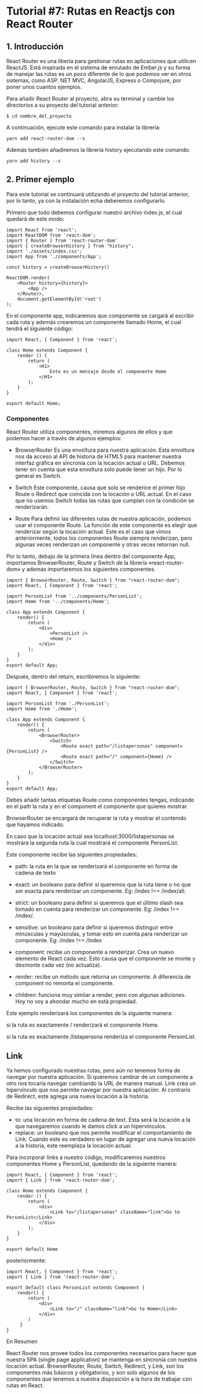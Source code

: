 # Tutorial #7: Rutas en Reactjs con React Router

## 1. Introducción

React Router es una libería para gestionar rutas en aplicaciones que utilicen ReactJS. Está inspirada en el sistema de enrutado de Ember.js y su forma de manejar las rutas es un poco diferente de lo que podemos ver en otros sistemas, como ASP. NET MVC, AngularJS, Express o Compojure, por poner unos cuantos ejemplos.

Para añadir React Router al proyecto, abra su terminal y cambie los directorios a su proyecto del tutorial anterior:

    $ cd nombre_del_proyecto
    
A continuación, ejecute este comando para instalar la librería:

    yarn add react-router-dom --s

Además también añadiremos la librería history ejecutando este comando:

    yarn add history --s
    
    
## 2. Primer ejemplo

Para este tutorial se continuará utilizando el proyecto del tutorial anterior, por lo tanto, ya con la instalación echa deberemos configurarlo.

Primero que todo debemos configurar nuestro archivo index.js, el cual quedará de este modo:

  
    import React from 'react';
    import ReactDOM from 'react-dom';
    import { Router } from 'react-router-dom'
    import { createBrowserHistory } from "history";
    import './assets/index.css';
    import App from './components/App';

    const history = createBrowserHistory() 

    ReactDOM.render(
        <Router history={history}>
            <App />
        </Router>,
        document.getElementById('root')
    );

En  el componente app, indicaremos que componente se cargará al escribir cada ruta y además crearemos un componente llamado Home, el cual tendrá el siguiente código:

    import React, { Component } from 'react';

    class Home extends Component {
        render () {
            return (
                <H1>
                    Esto es un mensaje desde el componente Home
                </H1>
            );
        }
    }

    export default Home;
    
### Componentes
React Router utiliza componentes, miremos algunos de ellos y que podemos hacer a través de algunos ejemplos:
 - BrowserRouter
    Es una envoltura para nuestra aplicación. Esta envoltura nos da acceso al API de historia de HTML5 para mantener nuestra interfaz gráfica en sincronía con la locación actual o URL. Debemos tener en cuenta que esta envoltura solo puede tener un hijo. Por lo general es Switch.

 - Switch
    Este componente, causa que solo se renderice el primer hijo Route o Redirect que coincida con la locación o URL actual.
    En el caso que no usemos Switch todas las rutas que cumplan con la condición se renderizarán.
 - Route
    Para definir las diferentes rutas de nuestra aplicación, podemos usar el componente Route. La función de este componente es elegir que renderizar según la locación actual. Este es el caso que vimos anteriormente, todos los componentes Route siempre renderizan, pero algunas veces renderizan un componente y otras veces retornan null.

Por lo tanto, debajo de la primera línea dentro del componente App, importamos BrowserRouter, Route y Switch de la librería «react-router-dom» y además importaremos los siguientes componentes.

    import { BrowserRouter, Route, Switch } from "react-router-dom";
    import React, { Component } from 'react';
    
    import PersonList from '../components/PersonList';
    import Home from '../components/Home';

    class App extends Component {
        render() {    
            return (
                <div>
                    <PersonList />
                    <Home />
                </div>
            );
        }
    }
    export default App;
    
Después, dentro del return, escribiremos lo siguiente:

    import { BrowserRouter, Route, Switch } from "react-router-dom";
    import React, { Component } from 'react';
    
    import PersonList from './PersonList';
    import Home from './Home';

    class App extends Component {
        render() {    
            return (
                <BrowserRouter>
                    <Switch>
                        <Route exact path="/listapersonas" component={PersonList} />
                        <Route exact path="/" component={Home} />
                    </Switch>
                </BrowserRouter>
            );
        }
    }
    export default App;

Debes añadir tantas etiquetas Route como componentes tengas, indicando en el path la ruta y en el component el componente que quieres mostrar.

BrowserRouter se encargará de recuperar la ruta y mostrar el contenido que hayamos indicado.

En caso que la locación actual sea localhost:3000/listapersonas se mostrara la segunda ruta la cual mostrará el componente PersonList.

Este componente recibe las siguientes propiedades:
 - path: la ruta en la que se renderizará el componente en forma de cadena de texto
 
 - exact: un booleano para definir si queremos que la ruta tiene o no que ser exacta    para renderizar un componente. Eg: /index !== /index/all.
 
 - strict: un booleano para definir si queremos que el último slash sea tomado en     cuenta para renderizar un componente. Eg: /index !== /index/.
 
 - sensitive: un booleano para definir si queremos distinguir entre minúsculas y       mayúsculas, y tomar esto en cuenta para renderizar un componente. Eg: /index !==    /Index
 
 - component: recibe un componente a renderizar. Crea un nuevo elemento de React       cada vez. Esto causa que el componente se monte y desmonte cada vez (no            actualiza).
 
 - render: recibe un método que retorna un componente. A diferencia de component no    remonta el componente.
 
 - children: funciona muy similar a render, pero con algunas adiciones. Hoy no voy a    ahondar mucho en está propiedad. 

Este ejemplo renderizará los componentes de la siguiente manera:

si la ruta es exactamente / renderizará el componente Home.

si la ruta es exactamente /listapersona renderiza el componente PersonList.

## Link

Ya hemos configurado nuestras rutas, pero aún no tenemos forma de navegar por nuestra aplicación. Si queremos cambiar de un componente a otro nos tocaría navegar cambiando la URL de manera manual.
Link crea un hipervínculo que nos permite navegar por nuestra aplicación. Al contrario de Redirect, este agrega una nueva locación a la historia.

Recibe las siguientes propiedades:
 - to: una locación en forma de cadena de text. Esta será la locación a la que        navegaremos cuando le damos click a un hipervínculos.
 - replace: un booleano que nos permite modificar el comportamiento de Link. Cuando    este es verdadero en lugar de agregar una nueva locación a la historia, este       reemplaza la locación actual.

Para incorporar links a nuestro código, modificaremos nuestros componentes Home y PersonList, quedando de la siguiente manera:

    import React, { Component } from 'react';
    import { Link } from 'react-router-dom';

    class Home extends Component {
        render () {
            return (
                <div>
                    <Link to="/listapersonas" className="link">Go to PersonList</Link>
                </div>
            );
        }
    }

    export default Home
    
posteriormente:

    import React, { Component } from 'react';
    import { Link } from 'react-router-dom';

    export default class PersonList extends Component {
        render() {
            return (
                <div>
                    <Link to="/" className="link">Go to Home</Link>
                </div>
            )
         }
    }
    
En Resumen

React Router nos provee todos los componentes necesarios para hacer que nuestra SPA (single page application) se mantenga en sincronía con nuestra locación actual.
BrowserRouter, Route, Switch, Redirect, y Link, son los componentes más básicos y obligatorios, y son solo algunos de los componentes que tenemos a nuestra disposición a la hora de trabajar con rutas en React.




